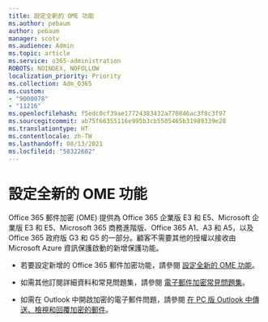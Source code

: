 ```yaml
---
title: 設定全新的 OME 功能
ms.author: pebaum
author: pebaum
manager: scotv
ms.audience: Admin
ms.topic: article
ms.service: o365-administration
ROBOTS: NOINDEX, NOFOLLOW
localization_priority: Priority
ms.collection: Adm_O365
ms.custom:
- "9000078"
- "11216"
ms.openlocfilehash: f5edc0cf39ae17724383432a770846ac3f8c3f97
ms.sourcegitcommit: ab75f66355116e995b3cb5505465b31989339e28
ms.translationtype: HT
ms.contentlocale: zh-TW
ms.lasthandoff: 08/13/2021
ms.locfileid: "58322602"
---
```

# <a name="set-up-new-ome-capabilities"></a>設定全新的 OME 功能

Office 365 郵件加密 (OME) 提供為 Office 365 企業版 E3 和 E5、Microsoft 企業版 E3 和 E5、Microsoft 365 商務進階版、Office 365 A1、A3 和 A5，以及 Office 365 政府版 G3 和 G5 的一部分。顧客不需要其他的授權以接收由 Microsoft Azure 資訊保護啟動的新增保護功能。 

- 若要設定新增的 Office 365 郵件加密功能，請參閱 [設定全新的 OME 功能](https://docs.microsoft.com/microsoft-365/compliance/set-up-new-message-encryption-capabilities)。

- 如需其他訂閱詳細資料和常見問題集，請參閱 [電子郵件加密常見問題集](https://docs.microsoft.com/microsoft-365/compliance/ome-faq#what-subscriptions-do-i-need-to-use-the-new-ome-capabilities-)。

- 如需在 Outlook 中開啟加密的電子郵件問題，請參閱 [在 PC 版 Outlook 中傳送、檢視和回覆加密的郵件](https://support.microsoft.com/en-us/topic/send-view-and-reply-to-encrypted-messages-in-outlook-for-pc-eaa43495-9bbb-4fca-922a-df90dee51980?ui=en-us&rs=en-us&ad=us)。